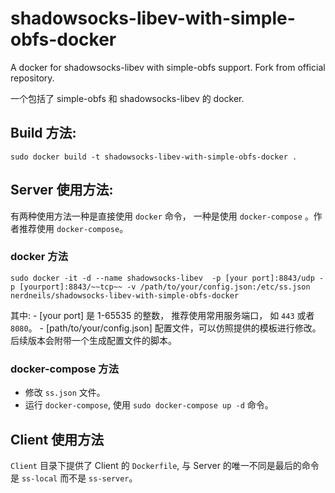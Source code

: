 # shadowsocks-libev-with-simple-obfs-docker

A docker for shadowsocks-libev with simple-obfs support. Fork from official repository.

一个包括了 simple-obfs 和 shadowsocks-libev 的 docker.

## Build 方法:

```
sudo docker build -t shadowsocks-libev-with-simple-obfs-docker .
```

## Server 使用方法:

有两种使用方法一种是直接使用 `docker` 命令， 一种是使用 `docker-compose` 。作者推荐使用 `docker-compose`。

### docker 方法

```
sudo docker -it -d --name shadowsocks-libev  -p [your port]:8843/udp -p [yourport]:8843/~~tcp~~ -v /path/to/your/config.json:/etc/ss.json nerdneils/shadowsocks-libev-with-simple-obfs-docker
```

其中: - [your port] 是 1-65535 的整数， 推荐使用常用服务端口， 如 `443` 或者 `8080`。 - [path/to/your/config.json] 配置文件，可以仿照提供的模板进行修改。后续版本会附带一个生成配置文件的脚本。

### docker-compose 方法

- 修改 `ss.json` 文件。
- 运行 `docker-compose`, 使用 `sudo docker-compose up -d` 命令。

## Client 使用方法

`Client` 目录下提供了 Client 的 `Dockerfile`, 与 Server 的唯一不同是最后的命令是 `ss-local` 而不是 `ss-server`。

